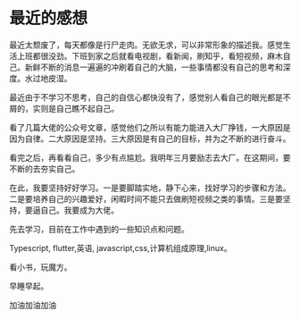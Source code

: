 # 最近的感想

最近太颓废了，每天都像是行尸走肉。无欲无求，可以非常形象的描述我。感觉生活上班都很没劲。下班到家之后就看电视剧，看新闻，刷知乎，看短视频，麻木自己。新鲜不断的消息一遍遍的冲刷着自己的大脑，一些事情都没有自己的思考和深度。水过地皮湿。

最近由于不学习不思考，自己的自信心都快没有了，感觉别人看自己的眼光都是不屑的，实则是自己瞧不起自己。

看了几篇大佬的公众号文章，感觉他们之所以有能力能进入大厂挣钱，一大原因是因为自律。二大原因是坚持。三大原因是有自己的目标，并为之不断的进行奋斗。

看完之后，再看看自己，多少有点尴尬。我明年三月要励志去大厂。在这期间，要不断的去夯实自己。

在此，我要坚持好好学习。一是要脚踏实地，静下心来，找好学习的步骤和方法。二是要培养自己的兴趣爱好，闲暇时间不能只去做刷短视频之类的事情。三是要坚持，要逼自己。我要成为大佬。

先去学习，目前在工作中遇到的一些知识点和问题。

Typescript, flutter,英语, javascript,css,计算机组成原理,linux。

看小书，玩魔方。

早睡早起。

加油加油加油

